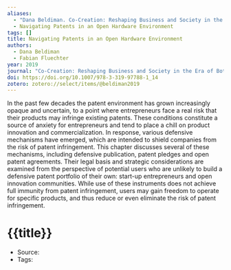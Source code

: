 ```yaml
---
aliases:
  - "Dana Beldiman. Co-Creation: Reshaping Business and Society in the Era of Bottom-up Economics. 2019"
  - Navigating Patents in an Open Hardware Environment
tags: []
title: Navigating Patents in an Open Hardware Environment
authors:
  - Dana Beldiman
  - Fabian Fluechter
year: 2019
journal: "Co-Creation: Reshaping Business and Society in the Era of Bottom-up Economics"
doi: https://doi.org/10.1007/978-3-319-97788-1_14
zotero: zotero://select/items/@beldiman2019
---
```

<!-- START_ABSTRACT -->
In the past few decades the patent environment has grown increasingly opaque and uncertain, to a point where entrepreneurs face a real risk that their products may infringe existing patents. These conditions constitute a source of anxiety for entrepreneurs and tend to place a chill on product innovation and commercialization. In response, various defensive mechanisms have emerged, which are intended to shield companies from the risk of patent infringement. This chapter discusses several of these mechanisms, including defensive publication, patent pledges and open patent agreements. Their legal basis and strategic considerations are examined from the perspective of potential users who are unlikely to build a defensive patent portfolio of their own: start-up entrepreneurs and open innovation communities. While use of these instruments does not achieve full immunity from patent infringement, users may gain freedom to operate for specific products, and thus reduce or even eliminate the risk of patent infringement.
<!-- END_ABSTRACT -->

<!-- START_TEMPLATE -->
# {{title}}

- Source:
- Tags: 
<!-- END_TEMPLATE -->